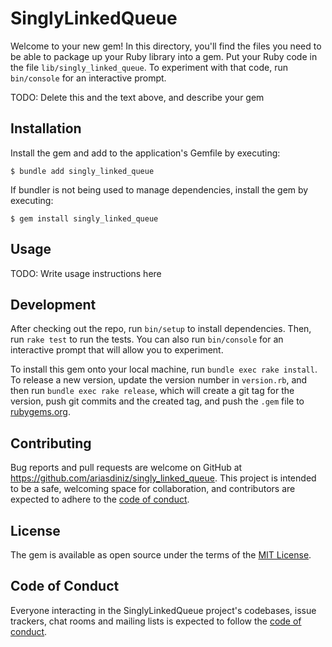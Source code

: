 # SinglyLinkedQueue

Welcome to your new gem! In this directory, you'll find the files you need to be able to package up your Ruby library into a gem. Put your Ruby code in the file `lib/singly_linked_queue`. To experiment with that code, run `bin/console` for an interactive prompt.

TODO: Delete this and the text above, and describe your gem

## Installation

Install the gem and add to the application's Gemfile by executing:

    $ bundle add singly_linked_queue

If bundler is not being used to manage dependencies, install the gem by executing:

    $ gem install singly_linked_queue

## Usage

TODO: Write usage instructions here

## Development

After checking out the repo, run `bin/setup` to install dependencies. Then, run `rake test` to run the tests. You can also run `bin/console` for an interactive prompt that will allow you to experiment.

To install this gem onto your local machine, run `bundle exec rake install`. To release a new version, update the version number in `version.rb`, and then run `bundle exec rake release`, which will create a git tag for the version, push git commits and the created tag, and push the `.gem` file to [rubygems.org](https://rubygems.org).

## Contributing

Bug reports and pull requests are welcome on GitHub at https://github.com/ariasdiniz/singly_linked_queue. This project is intended to be a safe, welcoming space for collaboration, and contributors are expected to adhere to the [code of conduct](https://github.com/ariasdiniz/singly_linked_queue/blob/main/CODE_OF_CONDUCT.md).

## License

The gem is available as open source under the terms of the [MIT License](https://opensource.org/licenses/MIT).

## Code of Conduct

Everyone interacting in the SinglyLinkedQueue project's codebases, issue trackers, chat rooms and mailing lists is expected to follow the [code of conduct](https://github.com/ariasdiniz/singly_linked_queue/blob/main/CODE_OF_CONDUCT.md).
